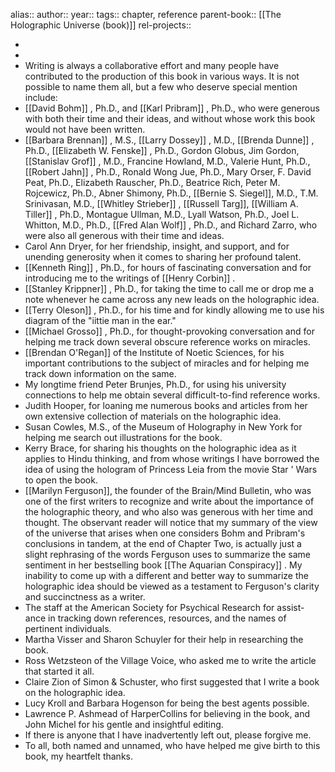 alias::
author::
year::
tags:: chapter, reference
parent-book:: [[The Holographic Universe (book)]]
rel-projects::

-
-
- Writing is always a collaborative effort and many people have contributed to the production of this book in various ways. It is not possible to name them all, but a few who deserve special mention include:
- [[David Bohm]] , Ph.D., and [[Karl Pribram]] , Ph.D., who were generous with both their time and their ideas, and without whose work this book would not have been written.
- [[Barbara Brennan]] , M.S., [[Larry Dossey]] , M.D., [[Brenda Dunne]] , Ph.D., [[Elizabeth W. Fenske]] , Ph.D., Gordon Globus, Jim Gordon, [[Stanislav Grof]] , M.D., Francine Howland, M.D., Valerie Hunt, Ph.D., [[Robert Jahn]] , Ph.D., Ronald Wong Jue, Ph.D., Mary Orser, F. David Peat, Ph.D., Elizabeth Rauscher, Ph.D., Beatrice Rich, Peter M. Rojcewicz, Ph.D., Abner Shimony, Ph.D., [[Bernie S. Siegel]], M.D., T.M. Srinivasan, M.D., [[Whitley Strieber]] , [[Russell Targ]], [[William A. Tiller]] , Ph.D., Montague Ullman, M.D., Lyall Watson, Ph.D., Joel L. Whitton, M.D., Ph.D., [[Fred Alan Wolf]] , Ph.D., and Richard Zarro, who were also all generous with their time and ideas.
- Carol Ann Dryer, for her friendship, insight, and support, and for unending generosity when it comes to sharing her profound talent.
- [[Kenneth Ring]] , Ph.D., for hours of fascinating conversation and for introducing me to the writings of [[Henry Corbin]] .
- [[Stanley Krippner]] , Ph.D., for taking the time to call me or drop me a note whenever he came across any new leads on the holographic idea.
- [[Terry Oleson]] , Ph.D., for his time and for kindly allowing me to use his diagram of the "iittie man in the ear."
- [[Michael Grosso]] , Ph.D., for thought-provoking conversation and for helping me track down several obscure reference works on miracles.
- [[Brendan O'Regan]] of the Institute of Noetic Sciences, for his important contributions to the subject of miracles and for helping me track down information on the same.
- My longtime friend Peter Brunjes, Ph.D., for using his university connections to help me obtain several difficult-to-find reference works.
- Judith Hooper, for loaning me numerous books and articles from her own extensive collection of materials on the holographic idea.
- Susan Cowles, M.S., of the Museum of Holography in New York for helping me search out illustrations for the book.
- Kerry Brace, for sharing his thoughts on the holographic idea as it applies to Hindu thinking, and from whose writings I have borrowed the idea of using the hologram of Princess Leia from the movie Star ' Wars to open the book.
- [[Marilyn Ferguson]], the founder of the Brain/Mind Bulletin, who was one of the first writers to recognize and write about the importance of the holographic theory, and who also was generous with her time and thought. The observant reader will notice that my summary of the view of the universe that arises when one considers Bohm and Pribram's conclusions in tandem, at the end of Chapter Two, is actually just a slight rephrasing of the words Ferguson uses to summarize the same sentiment in her bestselling book [[The Aquarian Conspiracy]] . My inability to come up with a different and better way to summarize the holographic idea should be viewed as a testament to Ferguson's clarity and succinctness as a writer.
- The staff at the American Society for Psychical Research for assist- ance in tracking down references, resources, and the names of pertinent individuals.
- Martha Visser and Sharon Schuyler for their help in researching the book.
- Ross Wetzsteon of the Village Voice, who asked me to write the article that started it all.
- Claire Zion of Simon & Schuster, who first suggested that I write a book on the holographic idea.
- Lucy Kroll and Barbara Hogenson for being the best agents possible.
- Lawrence P. Ashmead of HarperCollins for believing in the book, and John Michel for his gentle and insightful editing.
- If there is anyone that I have inadvertently left out, please forgive me.
- To all, both named and unnamed, who have helped me give birth to this book, my heartfelt thanks.
